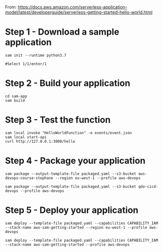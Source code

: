 From: https://docs.aws.amazon.com/serverless-application-model/latest/developerguide/serverless-getting-started-hello-world.html

# Step 1 - Download a sample application

```
sam init --runtime python3.7

#Select 1/1/enter/1
```

# Step 2 - Build your application
```
cd sam-app
sam build
```


# Step 3 - Test the function
```
sam local invoke "HelloWorldFunction" -e events/event.json
sam local start-api
curl http://127.0.0.1:3000/hello 
```

# Step 4 - Package your application
```
sam package --output-template-file packaged.yaml --s3-bucket aws-devops-course-stephane --region eu-west-1 --profile aws-devops

sam package --output-template-file packaged.yaml --s3-bucket qdo-cicd-devops --profile aws-devops
```

# Step 5 - Deploy your application
```
sam deploy --template-file packaged.yaml --capabilities CAPABILITY_IAM --stack-name aws-sam-getting-started --region eu-west-1 --profile aws-devops

sam deploy --template-file packaged.yaml --capabilities CAPABILITY_IAM --stack-name aws-sam-getting-started --profile aws-devops
```

